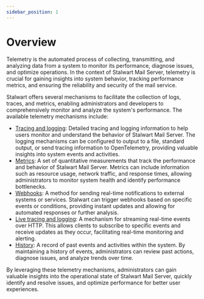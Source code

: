 ```yaml
---
sidebar_position: 1
---
```


# Overview

Telemetry is the automated process of collecting, transmitting, and analyzing data from a system to monitor its performance, diagnose issues, and optimize operations. In the context of Stalwart Mail Server, telemetry is crucial for gaining insights into system behavior, tracking performance metrics, and ensuring the reliability and security of the mail service.

Stalwart offers several mechanisms to facilitate the collection of logs, traces, and metrics, enabling administrators and developers to comprehensively monitor and analyze the system's performance. The available telemetry mechanisms include:

- [Tracing and logging](/docs/telemetry/overview): Detailed tracing and logging information to help users monitor and understand the behavior of Stalwart Mail Server. The logging mechanisms can be configured to output to a file, standard output, or send tracing information to OpenTelemetry, providing valuable insights into system events and activities.
- [Metrics](/docs/telemetry/metrics/overview): A set of quantitative measurements that track the performance and behavior of Stalwart Mail Server. Metrics can include information such as resource usage, network traffic, and response times, allowing administrators to monitor system health and identify performance bottlenecks.
- [Webhooks](/docs/telemetry/webhooks): A method for sending real-time notifications to external systems or services. Stalwart can trigger webhooks based on specific events or conditions, providing instant updates and allowing for automated responses or further analysis.
- [Live tracing and logging](/docs/telemetry/live): A mechanism for streaming real-time events over HTTP. This allows clients to subscribe to specific events and receive updates as they occur, facilitating real-time monitoring and alerting.
- [History](/docs/telemetry/history): A record of past events and activities within the system. By maintaining a history of events, administrators can review past actions, diagnose issues, and analyze trends over time.

By leveraging these telemetry mechanisms, administrators can gain valuable insights into the operational state of Stalwart Mail Server, quickly identify and resolve issues, and optimize performance for better user experiences.
